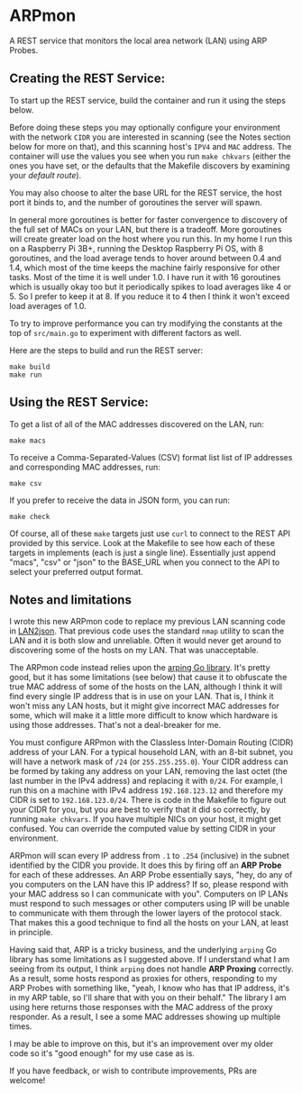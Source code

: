 # ARPmon
A REST service that monitors the local area network (LAN) using ARP Probes.

## Creating the REST Service:

To start up the REST service, build the container and run it using the steps below.

Before doing these steps you may optionally configure your environment with the network `CIDR` you are interested in scanning (see the Notes section below for more on that), and this scanning host's `IPV4` and `MAC` address. The container will use the values you see when you run `make chkvars` (either the ones you have set, or the defaults that the Makefile discovers by examining your *default route*).

You may also choose to alter the base URL for the REST service, the host port it binds to, and the number of goroutines the server will spawn.

In general more goroutines is better for faster convergence to discovery of the full set of MACs on your LAN, but there is a tradeoff. More goroutines will create greater load on the host where you run this. In my home I run this on a Raspberry Pi 3B+, running the Desktop Raspberry Pi OS, with 8 goroutines, and the load average tends to hover around between 0.4 and 1.4, which most of the time keeps the machine fairly responsive for other tasks. Most of the time it is well under 1.0.  I have run it with 16 goroutines which is usually okay too but it periodically spikes to load averages like 4 or 5. So I prefer to keep it at 8. If you reduce it to 4 then I think it won't exceed load averages of 1.0.

To try to improve performance you can try modifying the constants at the top of `src/main.go` to experiment with different factors as well.

Here are the steps to build and run the REST server:

```
make build
make run
```

## Using the REST Service:

To get a list of all of the MAC addresses discovered on the LAN, run:

```
make macs
```

To receive a Comma-Separated-Values (CSV) format list list of IP addresses and corresponding MAC addresses, run:

```
make csv
```

If you prefer to receive the data in JSON form, you can run:

```
make check
```

Of course, all of these `make` targets just use `curl` to connect to the REST API provided by this service. Look at the Makefile to see how each of these targets in implements (each is just a single line). Essentially just append "macs", "csv" or "json" to the BASE_URL when you connect to the API to select your preferred output format.

## Notes and limitations

I wrote this new ARPmon code to replace my previous LAN scanning code in [LAN2json](https://github/com/MegaMosquito/LAN2json). That previous code uses the standard `nmap` utility to scan the LAN and it is both slow and unreliable. Often it would never get around to discovering some of the hosts on my LAN. That was unacceptable.

The ARPmon code instead relies upon the [arping Go library](https://pkg.go.dev/github.com/j-keck/arping). It's pretty good, but it has some limitations (see below) that cause it to obfuscate the true MAC address of some of the hosts on the LAN, although I think it will find every single IP address that is in use on your LAN. That is, I think it won't miss any LAN hosts, but it might give incorrect MAC addresses for some, which will make it a little more difficult to know which hardware is using those addresses. That's not a deal-breaker for me.

You must configure ARPmon with the Classless Inter-Domain Routing (CIDR) address of your LAN. For a typical household LAN, with an 8-bit subnet, you will have a network mask of `/24` (or `255.255.255.0`). Your CIDR address can be formed by taking any address on your LAN, removing the last octet (the last number in the IPv4 address) and replacing it with `0/24`. For example, I run this on a machine with IPv4 address `192.168.123.12` and therefore my CIDR is set to `192.168.123.0/24`. There is code in the Makefile to figure out your CIDR for you, but you are best to verify that it did so correctly, by running `make chkvars`. If you have multiple NICs on your host, it might get confused. You can override the computed value by setting CIDR in your environment.

ARPmon will scan every IP address from `.1` to `.254` (inclusive) in the subnet identified by the CIDR you provide. It does this by firing off an **ARP Probe** for each of these addresses. An ARP Probe essentially says, "hey, do any of you computers on the LAN have this IP address? If so, please respond with your MAC address so I can communicate with you". Computers on IP LANs must respond to such messages or other computers using IP will be unable to communicate with them through the lower layers of the protocol stack. That makes this a good technique to find all the hosts on your LAN, at least in principle.

Having said that, ARP is a tricky business, and the underlying `arping` Go library has some limitations as I suggested above. If I understand what I am seeing from its output, I think `arping` does not handle **ARP Proxing** correctly. As a result, some hosts respond as proxies for others, responding to my ARP Probes with something like, "yeah, I know who has that IP address, it's in my ARP table, so I'll share that with you on their behalf." The library I am using here returns those responses with the MAC address of the proxy responder. As a result, I see a some MAC addresses showing up multiple times.

I may be able to improve on this, but it's an improvement over my older code so it's "good enough" for my use case as is.

If you have feedback, or wish to contribute improvements, PRs are welcome!



